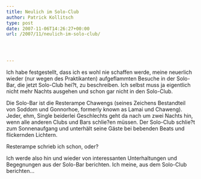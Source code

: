 ```yaml
---
title: Neulich im Solo-Club
author: Patrick Kollitsch
type: post
date: 2007-11-06T14:26:27+00:00
url: /2007/11/neulich-im-solo-club/




---
```

Ich habe festgestellt, dass ich es wohl nie schaffen werde, meine neuerlich wieder (nur wegen des Praktikanten) aufgeflammten Besuche in der Solo-Bar, die jetzt Solo-Club hei?t, zu beschreiben. Ich selbst muss ja eigentlich nicht mehr Nachts ausgehen und schon gar nicht in den Solo-Club. 

Die Solo-Bar ist die Resterampe Chawengs (seines Zeichens Bestandteil von Soddom und Gonnorhoe, formerly known as Lamai und Chaweng). Jeder, ehm, Single beiderlei Geschlechts geht da nach um zwei Nachts hin, wenn alle anderen Clubs und Bars schlie?en müssen. Der Solo-Club schlie?t zum Sonnenaufgang und unterhält seine Gäste bei bebenden Beats und flickernden Lichtern.

Resterampe schrieb ich schon, oder?

Ich werde also hin und wieder von interessanten Unterhaltungen und Begegnungen aus der Solo-Bar berichten. Ich meine, aus dem Solo-Club berichten&#8230;